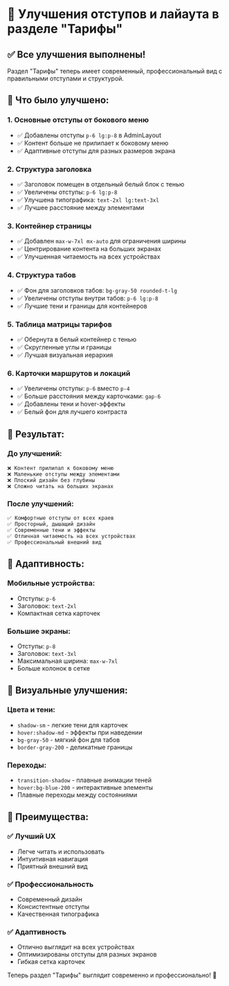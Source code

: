 # 📐 Улучшения отступов и лайаута в разделе "Тарифы"

## ✅ Все улучшения выполнены!

Раздел "Тарифы" теперь имеет современный, профессиональный вид с правильными отступами и структурой.

## 🎨 Что было улучшено:

### 1. **Основные отступы от бокового меню**
- ✅ Добавлены отступы `p-6 lg:p-8` в AdminLayout
- ✅ Контент больше не прилипает к боковому меню
- ✅ Адаптивные отступы для разных размеров экрана

### 2. **Структура заголовка**
- ✅ Заголовок помещен в отдельный белый блок с тенью
- ✅ Увеличены отступы: `p-6 lg:p-8`
- ✅ Улучшена типографика: `text-2xl lg:text-3xl`
- ✅ Лучшее расстояние между элементами

### 3. **Контейнер страницы**
- ✅ Добавлен `max-w-7xl mx-auto` для ограничения ширины
- ✅ Центрирование контента на больших экранах
- ✅ Улучшенная читаемость на всех устройствах

### 4. **Структура табов**
- ✅ Фон для заголовков табов: `bg-gray-50 rounded-t-lg`
- ✅ Увеличены отступы внутри табов: `p-6 lg:p-8`
- ✅ Лучшие тени и границы для контейнеров

### 5. **Таблица матрицы тарифов**
- ✅ Обернута в белый контейнер с тенью
- ✅ Скругленные углы и границы
- ✅ Лучшая визуальная иерархия

### 6. **Карточки маршрутов и локаций**
- ✅ Увеличены отступы: `p-6` вместо `p-4`
- ✅ Больше расстояния между карточками: `gap-6`
- ✅ Добавлены тени и hover-эффекты
- ✅ Белый фон для лучшего контраста

## 🎯 Результат:

### До улучшений:
```
❌ Контент прилипал к боковому меню
❌ Маленькие отступы между элементами  
❌ Плоский дизайн без глубины
❌ Сложно читать на больших экранах
```

### После улучшений:
```
✅ Комфортные отступы от всех краев
✅ Просторный, дышащий дизайн
✅ Современные тени и эффекты
✅ Отличная читаемость на всех устройствах
✅ Профессиональный внешний вид
```

## 📱 Адаптивность:

### Мобильные устройства:
- Отступы: `p-6`
- Заголовок: `text-2xl`
- Компактная сетка карточек

### Большие экраны:
- Отступы: `p-8`
- Заголовок: `text-3xl`
- Максимальная ширина: `max-w-7xl`
- Больше колонок в сетке

## 🎨 Визуальные улучшения:

### Цвета и тени:
- `shadow-sm` - легкие тени для карточек
- `hover:shadow-md` - эффекты при наведении
- `bg-gray-50` - мягкий фон для табов
- `border-gray-200` - деликатные границы

### Переходы:
- `transition-shadow` - плавные анимации теней
- `hover:bg-blue-200` - интерактивные элементы
- Плавные переходы между состояниями

## 🚀 Преимущества:

### ✅ Лучший UX
- Легче читать и использовать
- Интуитивная навигация
- Приятный внешний вид

### ✅ Профессиональность
- Современный дизайн
- Консистентные отступы
- Качественная типографика

### ✅ Адаптивность
- Отлично выглядит на всех устройствах
- Оптимизированы отступы для разных экранов
- Гибкая сетка карточек

Теперь раздел "Тарифы" выглядит современно и профессионально! 🎉
